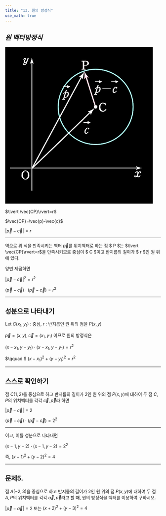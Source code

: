 ```yaml
---
title: "13. 원의 방정식"
use_math: true
---
```



## *원 벡터방정식*

<img src="/assets/Pasted image 20241029010352.png"/>

$\lvert \vec{CP}\rvert=r$

$\vec{CP}=\vec{p}-\vec{c}$

$\lvert \vec{p}-\vec{c}\rvert=r$

---

역으로 위 식을 만족시키는 벡터 $\vec{p}$를 위치벡터로 하는 점 $ P $는 $\lvert \vec{CP}\rvert=r$을 만족시키므로 중심이 $ C $이고 반지름의 길이가 $ r $인 원 위에 있다.

양변 제곱하면

$\lvert \vec{p}-\vec{c}\rvert^2=r^2$

$(\vec{p}-\vec{c})\cdot(\vec{p}-\vec{c})=r^2$


---

## 성분으로 나타내기

Let $C(x_1, y_1)$ : 중심, $r$ : 반지름인 원 위의 점을 $P(x, y)$

$\vec{p}=(x, y), \vec{c}=(x_1, y_1)$ 이므로 원의 방정식은

$(x-x_1, y-y_1)\cdot(x-x_1, y-y_1)=r^2$

$\qquad $ $(x-x_1)^2+(y-y_1)^2=r^2$

---

## 스스로 확인하기

점 $C(1, 2)$를 중심으로 하고 반지름의 길이가 2인 원 위의 점 $P(x, y)$에 대하여 두 점 $C, P$의 위치벡터를 각각 $\vec{c}, \vec{p}$라 하면

$\lvert \vec{p}-\vec{c}\rvert=2$

$(\vec{p}-\vec{c})\cdot(\vec{p}-\vec{c})=2^2$

---

이고, 이를 성분으로 나타내면

$(x-1, y-2)\cdot(x-1, y-2)=2^2$

즉, $(x-1)^2+(y-2)^2=4$

---

## 문제5. 

점 $A(-2, 3)$을 중심으로 하고 반지름의 길이가 2인 원 위의 점 $P(x, y)$에 대하여 두 점 $A, P$의 위치벡터를 각각 $\vec{a}, \vec{p}$라고 할 때, 원의 방정식을 벡터를 이용하여 구하시오.

$\lvert \vec{p}-\vec{a}\rvert=2$ 또는 $(x+2)^2+(y-3)^2=4$
